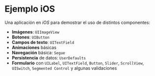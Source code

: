 # Ejemplo iOS
Una aplicación en *iOS* para demostrar el uso de distintos componentes: 
- **Imágenes**: `UIImageView`
- **Botones**: `UIButton`
- **Campos de texto**: `UITextField`
- **Animaciones** básicas
- **Navegación** básica: `Segue`
- **Persistencia** de datos: `UserDefaults`
- **Formulario** con `UILabel`, `UITextField`, `Button`, `Slider`, `ScrollView`, `UISwitch`, `Segmented Control` y algunas validaciones
